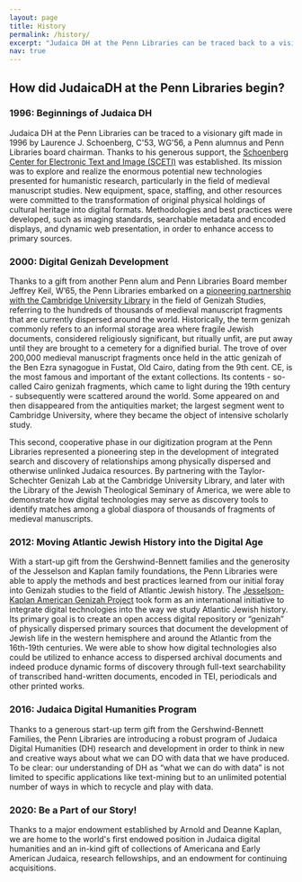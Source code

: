 ```yaml
---
layout: page
title: History
permalink: /history/
excerpt: "Judaica DH at the Penn Libraries can be traced back to a visionary gift in 1996, and continues to pursue a robust program of research."
nav: true
---
```



## How did JudaicaDH at the Penn Libraries begin?

### 1996: Beginnings of Judaica DH 
Judaica DH at the Penn Libraries can be traced to a visionary gift made in 1996 by Laurence J. Schoenberg, C'53, WG'56, a Penn alumnus and Penn Libraries board chairman. Thanks to his generous support, the [Schoenberg Center for Electronic Text and Image (SCETI)](http://sceti.library.upenn.edu/index.cfm) was established. Its mission was to explore and realize the enormous potential new technologies presented for humanistic research, particularly in the field of medieval manuscript studies. New equipment, space, staffing, and other resources were committed to the transformation of original physical holdings of cultural heritage into digital formats. Methodologies and best practices were developed, such as imaging standards, searchable metadata and encoded displays, and dynamic web presentation, in order to enhance access to primary sources.

### 2000: Digital Genizah Development
Thanks to a gift from another Penn alum and Penn Libraries Board member Jeffrey Keil, W’65, the Penn Libraries embarked on a [pioneering partnership with the Cambridge University Library](http://sceti.library.upenn.edu/genizah/index.cfm) in the field of Genizah Studies, referring to the hundreds of thousands of medieval manuscript fragments that are currently dispersed around the world. Historically, the term genizah commonly refers to an informal storage area where fragile Jewish documents, considered religiously significant, but ritually unfit, are put away until they are brought to a cemetery for a dignified burial. The trove of over 200,000 medieval manuscript fragments once held in the attic genizah of the Ben Ezra synagogue in Fustat, Old Cairo, dating from the 9th cent. CE, is the most famous and important of the extant collections.  Its contents - so-called Cairo genizah fragments, which came to light during the 19th century - subsequently were scattered around the world. Some appeared on and then disappeared from the antiquities market; the largest segment went to Cambridge University, where they became the object of intensive scholarly study. 

This second, cooperative phase in our digitization program at the Penn Libraries represented a pioneering step in the development of integrated search and discovery of relationships among physically dispersed and otherwise unlinked Judaica resources. By partnering with the Taylor-Schechter Genizah Lab at the Cambridge University Library, and later with the Library of the Jewish Theological Seminary of America, we were able to demonstrate how digital technologies may serve as discovery tools to identify matches among a global diaspora of thousands of fragments of medieval manuscripts.

### 2012: Moving Atlantic Jewish History into the Digital Age
With a start-up gift from the Gershwind-Bennett families and the generosity of the Jesselson and Kaplan family foundations, the Penn Libraries were able to apply the methods and best practices learned from our initial foray into Genizah studies to the field of Atlantic Jewish history. The [Jesselson-Kaplan American Genizah Project](/projects/american-genizah) took form as an international initiative to integrate digital technologies into the way we study Atlantic Jewish history. Its primary goal is to create an open access digital repository or “genizah” of physically dispersed primary sources that document the development of Jewish life in the western hemisphere and around the Atlantic from the 16th-19th centuries. We were able to show how digital technologies also could be utilized to enhance access to dispersed archival documents and indeed produce dynamic forms of discovery through full-text searchability of transcribed hand-written documents, encoded in TEI, periodicals and other printed works.

### 2016: Judaica Digital Humanities Program 
Thanks to a generous start-up term gift from the Gershwind-Bennett Families, the Penn Libraries are introducing a robust program of Judaica Digital Humanities (DH) research and development in order to think in new and creative ways about what we can DO with data that we have produced. To be clear: our understanding of DH as “what we can do with data” is not limited to specific applications like text-mining but to an unlimited potential number of ways in which to recycle and play with data.

### 2020: Be a Part of our Story!
Thanks to a major endowment established by Arnold and Deanne Kaplan, we are home to the world's first endowed position in Judaica digital humanities and an in-kind gift of collections of Americana and Early American Judaica, research fellowships, and an endowment for continuing acquisitions. 


